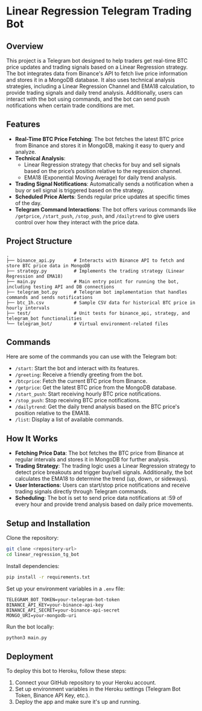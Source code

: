 # Linear Regression Telegram Trading Bot

## Overview

This project is a Telegram bot designed to help traders get real-time BTC price updates and trading signals based on a Linear Regression strategy. The bot integrates data from Binance's API to fetch live price information and stores it in a MongoDB database. It also uses technical analysis strategies, including a Linear Regression Channel and EMA18 calculation, to provide trading signals and daily trend analysis. Additionally, users can interact with the bot using commands, and the bot can send push notifications when certain trade conditions are met.

## Features

- **Real-Time BTC Price Fetching**: The bot fetches the latest BTC price from Binance and stores it in MongoDB, making it easy to query and analyze.
- **Technical Analysis**:
  - Linear Regression strategy that checks for buy and sell signals based on the price’s position relative to the regression channel.
  - EMA18 (Exponential Moving Average) for daily trend analysis.
- **Trading Signal Notifications**: Automatically sends a notification when a buy or sell signal is triggered based on the strategy.
- **Scheduled Price Alerts**: Sends regular price updates at specific times of the day.
- **Telegram Command Interactions**: The bot offers various commands like `/getprice`, `/start_push`, `/stop_push`, and `/dailytrend` to give users control over how they interact with the price data.

## Project Structure

```
.
├── binance_api.py       # Interacts with Binance API to fetch and store BTC price data in MongoDB
├── strategy.py          # Implements the trading strategy (Linear Regression and EMA18)
├── main.py              # Main entry point for running the bot, including testing API and DB connections
├── telegram_bot.py      # Telegram bot implementation that handles commands and sends notifications
├── btc_1h.csv           # Sample CSV data for historical BTC price in hourly intervals
├── test/                # Unit tests for binance_api, strategy, and telegram_bot functionalities
└── telegram_bot/        # Virtual environment-related files
```

## Commands

Here are some of the commands you can use with the Telegram bot:

- `/start`: Start the bot and interact with its features.
- `/greeting`: Receive a friendly greeting from the bot.
- `/btcprice`: Fetch the current BTC price from Binance.
- `/getprice`: Get the latest BTC price from the MongoDB database.
- `/start_push`: Start receiving hourly BTC price notifications.
- `/stop_push`: Stop receiving BTC price notifications.
- `/dailytrend`: Get the daily trend analysis based on the BTC price's position relative to the EMA18.
- `/list`: Display a list of available commands.

## How It Works

- **Fetching Price Data**: The bot fetches the BTC price from Binance at regular intervals and stores it in MongoDB for further analysis.
- **Trading Strategy**: The trading logic uses a Linear Regression strategy to detect price breakouts and trigger buy/sell signals. Additionally, the bot calculates the EMA18 to determine the trend (up, down, or sideways).
- **User Interactions**: Users can start/stop price notifications and receive trading signals directly through Telegram commands.
- **Scheduling**: The bot is set to send price data notifications at :59 of every hour and provide trend analysis based on daily price movements.

## Setup and Installation

Clone the repository:

```sh
git clone <repository-url>
cd linear_regression_tg_bot
```

Install dependencies:

```sh
pip install -r requirements.txt
```

Set up your environment variables in a `.env` file:

```
TELEGRAM_BOT_TOKEN=your-telegram-bot-token
BINANCE_API_KEY=your-binance-api-key
BINANCE_API_SECRET=your-binance-api-secret
MONGO_URI=your-mongodb-uri
```

Run the bot locally:

```sh
python3 main.py
```

## Deployment

To deploy this bot to Heroku, follow these steps:

1. Connect your GitHub repository to your Heroku account.
2. Set up environment variables in the Heroku settings (Telegram Bot Token, Binance API Key, etc.).
3. Deploy the app and make sure it's up and running.
